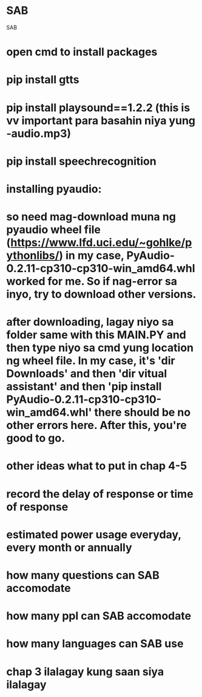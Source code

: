 # SAB
SAB

# open cmd to install packages
# pip install gtts
# pip install playsound==1.2.2 (this is vv important para basahin niya yung -audio.mp3)
# pip install speechrecognition

# installing pyaudio:

# so need mag-download muna ng pyaudio wheel file (https://www.lfd.uci.edu/~gohlke/pythonlibs/) in my case, PyAudio-0.2.11-cp310-cp310-win_amd64.whl worked for me. So if nag-error sa inyo, try to download other versions.

# after downloading, lagay niyo sa folder same with this MAIN.PY and then type niyo sa cmd yung location ng wheel file. In my case, it's 'dir Downloads' and then 'dir vitual assistant' and then 'pip install PyAudio-0.2.11-cp310-cp310-win_amd64.whl' there should be no other errors here. After this, you're good to go.

# other ideas what to put in chap 4-5
  # record the delay of response or time of response
  # estimated power usage everyday, every month or annually
  # how many questions can SAB accomodate
  # how many ppl can SAB accomodate
  # how many languages can SAB use
  # chap 3 ilalagay kung saan siya ilalagay
